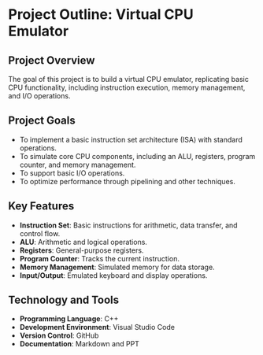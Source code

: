 
# Project Outline: Virtual CPU Emulator

## Project Overview
The goal of this project is to build a virtual CPU emulator, replicating basic CPU functionality, including instruction execution, memory management, and I/O operations.

## Project Goals
- To implement a basic instruction set architecture (ISA) with standard operations.
- To simulate core CPU components, including an ALU, registers, program counter, and memory management.
- To support basic I/O operations.
- To optimize performance through pipelining and other techniques.

## Key Features
- **Instruction Set**: Basic instructions for arithmetic, data transfer, and control flow.
- **ALU**: Arithmetic and logical operations.
- **Registers**: General-purpose registers.
- **Program Counter**: Tracks the current instruction.
- **Memory Management**: Simulated memory for data storage.
- **Input/Output**: Emulated keyboard and display operations.

## Technology and Tools
- **Programming Language**: C++
- **Development Environment**: Visual Studio Code
- **Version Control**: GitHub
- **Documentation**: Markdown and PPT

